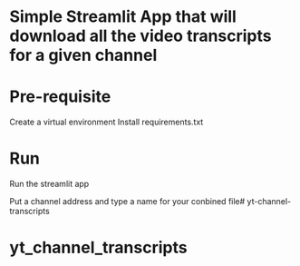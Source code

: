 # Simple Streamlit App that will download all the video transcripts for a given channel

# Pre-requisite

Create a virtual environment
Install requirements.txt

# Run

Run the streamlit app

Put a channel address and type a name for your conbined file# yt-channel-transcripts
# yt_channel_transcripts

